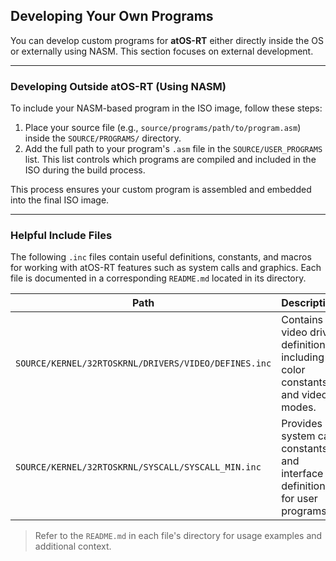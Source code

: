## Developing Your Own Programs

You can develop custom programs for **atOS-RT** either directly inside the OS or externally using NASM. This section focuses on external development.

---

### Developing Outside atOS-RT (Using NASM)

To include your NASM-based program in the ISO image, follow these steps:

1. Place your source file (e.g., `source/programs/path/to/program.asm`) inside the `SOURCE/PROGRAMS/` directory.
2. Add the full path to your program's `.asm` file in the `SOURCE/USER_PROGRAMS` list.
   This list controls which programs are compiled and included in the ISO during the build process.

This process ensures your custom program is assembled and embedded into the final ISO image.

---

### Helpful Include Files

The following `.inc` files contain useful definitions, constants, and macros for working with atOS-RT features such as system calls and graphics. Each file is documented in a corresponding `README.md` located in its directory.

| Path                                                 | Description                                                                   |
| ---------------------------------------------------- | ----------------------------------------------------------------------------- |
| `SOURCE/KERNEL/32RTOSKRNL/DRIVERS/VIDEO/DEFINES.inc` | Contains video driver definitions, including color constants and video modes. |
| `SOURCE/KERNEL/32RTOSKRNL/SYSCALL/SYSCALL_MIN.inc`   | Provides system call constants and interface definitions for user programs.   |

> Refer to the `README.md` in each file's directory for usage examples and additional context.
